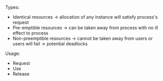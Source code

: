 Types:
- Identical resources -> allocation of any instance will satisfy process's request
- Pre-emptible resources -> can be taken away from process with no ill effect to process
- Non-preemptible resources -> cannot be taken away from users or users will fail -> potential deadlocks

Usage:
- Request
- Use
- Release